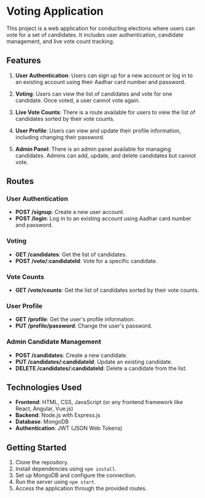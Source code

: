 # Voting Application

This project is a web application for conducting elections where users can vote for a set of candidates. It includes user authentication, candidate management, and live vote count tracking.

## Features

1. **User Authentication**: Users can sign up for a new account or log in to an existing account using their Aadhar card number and password.

2. **Voting**: Users can view the list of candidates and vote for one candidate. Once voted, a user cannot vote again.

3. **Live Vote Counts**: There is a route available for users to view the list of candidates sorted by their vote counts.

4. **User Profile**: Users can view and update their profile information, including changing their password.

5. **Admin Panel**: There is an admin panel available for managing candidates. Admins can add, update, and delete candidates but cannot vote.

## Routes

### User Authentication

- **POST /signup**: Create a new user account.
- **POST /login**: Log in to an existing account using Aadhar card number and password.

### Voting

- **GET /candidates**: Get the list of candidates.
- **POST /vote/:candidateId**: Vote for a specific candidate.

### Vote Counts

- **GET /vote/counts**: Get the list of candidates sorted by their vote counts.

### User Profile

- **GET /profile**: Get the user's profile information.
- **PUT /profile/password**: Change the user's password.

### Admin Candidate Management

- **POST /candidates**: Create a new candidate.
- **PUT /candidates/:candidateId**: Update an existing candidate.
- **DELETE /candidates/:candidateId**: Delete a candidate from the list.

## Technologies Used

- **Frontend**: HTML, CSS, JavaScript (or any frontend framework like React, Angular, Vue.js)
- **Backend**: Node.js with Express.js
- **Database**: MongoDB
- **Authentication**: JWT (JSON Web Tokens)

## Getting Started

1. Clone the repository.
2. Install dependencies using `npm install`.
3. Set up MongoDB and configure the connection.
4. Run the server using `npm start`.
5. Access the application through the provided routes.
